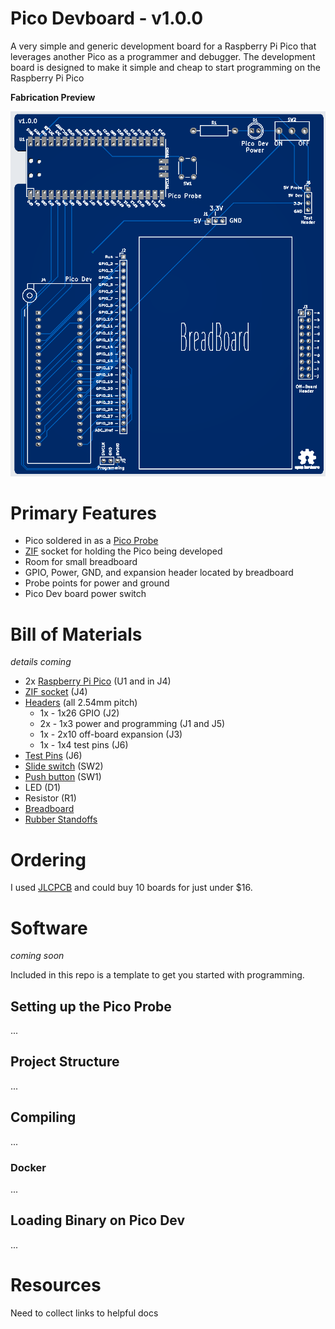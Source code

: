 # Pico Devboard - v1.0.0
A very simple and generic development board for a Raspberry Pi Pico that leverages another Pico as a programmer and debugger. The development board is designed to make it simple and cheap to start programming on the Raspberry Pi Pico


**Fabrication Preview**

![v1 top view](docs/v1-top.png)



# Primary Features
* Pico soldered in as a [Pico Probe](https://github.com/raspberrypi/picoprobe)
* [ZIF](https://en.wikipedia.org/wiki/Zero_insertion_force) socket for holding the Pico being developed
* Room for small breadboard
* GPIO, Power, GND, and expansion header located by breadboard
* Probe points for power and ground
* Pico Dev board power switch

# Bill of Materials
*details coming*
* 2x [Raspberry Pi Pico](https://www.pishop.us/product/raspberry-pi-pico/) (U1 and in J4)
* [ZIF socket](https://www.adafruit.com/product/383) (J4)
* [Headers](https://a.co/d/4zF3gvf) (all 2.54mm pitch)
	* 1x - 1x26 GPIO (J2)
	* 2x - 1x3  power and programming (J1 and J5)
	* 1x - 2x10 off-board expansion (J3)
	* 1x - 1x4  test pins (J6)
* [Test Pins](https://github.com/chrishaverkate/Pico-Devboard) (J6)
* [Slide switch](https://a.co/d/a2dGuMf) (SW2)
* [Push button](https://a.co/d/cavYAee) (SW1)
* LED (D1)
* Resistor (R1)
* [Breadboard](https://a.co/d/gGRnvQ6)
* [Rubber Standoffs](https://a.co/d/2oCXgiC)

# Ordering
I used [JLCPCB](https://jlcpcb.com) and could buy 10 boards for just under $16.

# Software
*coming soon*

Included in this repo is a template to get you started with programming.

## Setting up the Pico Probe
...

## Project Structure
...

## Compiling
...

### Docker
...

## Loading Binary on Pico Dev
...



# Resources
Need to collect links to helpful docs
